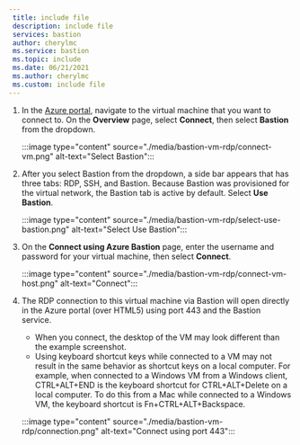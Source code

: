 ```yaml
---
 title: include file
 description: include file
 services: bastion
 author: cherylmc
 ms.service: bastion
 ms.topic: include
 ms.date: 06/21/2021
 ms.author: cherylmc
 ms.custom: include file
---
```


1. In the [Azure portal](https://portal.azure.com), navigate to the virtual machine that you want to connect to. On the **Overview** page, select **Connect**, then select **Bastion** from the dropdown.

   :::image type="content" source="./media/bastion-vm-rdp/connect-vm.png" alt-text="Select Bastion":::

1. After you select Bastion from the dropdown, a side bar appears that has three tabs: RDP, SSH, and Bastion. Because Bastion was provisioned for the virtual network, the Bastion tab is active by default. Select **Use Bastion**.

   :::image type="content" source="./media/bastion-vm-rdp/select-use-bastion.png" alt-text="Select Use Bastion":::

1. On the **Connect using Azure Bastion** page, enter the username and password for your virtual machine, then select **Connect**.

   :::image type="content" source="./media/bastion-vm-rdp/connect-vm-host.png" alt-text="Connect":::

1. The RDP connection to this virtual machine via Bastion will open directly in the Azure portal (over HTML5) using port 443 and the Bastion service. 

   * When you connect, the desktop of the VM may look different than the example screenshot. 
   * Using keyboard shortcut keys while connected to a VM may not result in the same behavior as shortcut keys on a local computer. For example, when connected to a Windows VM from a Windows client, CTRL+ALT+END is the keyboard shortcut for CTRL+ALT+Delete on a local computer. To do this from a Mac while connected to a Windows VM, the keyboard shortcut is Fn+CTRL+ALT+Backspace.

   :::image type="content" source="./media/bastion-vm-rdp/connection.png" alt-text="Connect using port 443":::
